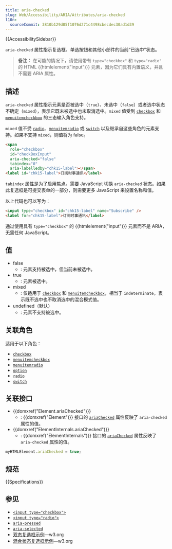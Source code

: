 ```yaml
---
title: aria-checked
slug: Web/Accessibility/ARIA/Attributes/aria-checked
l10n:
  sourceCommit: 3810b129d05f1076d271c4498cbecdec30ad1d39
---
```


{{AccessibilitySidebar}}

`aria-checked` 属性指示复选框、单选按钮和其他小部件的当前“已选中”状态。

> **备注：** 在可能的情况下，请使用带有 `type="checkbox"` 和 `type="radio"` 的 HTML {{htmlelement("input")}} 元素，因为它们具有内置语义，并且不需要 ARIA 属性。

## 描述

`aria-checked` 属性指示元素是否被选中（`true`）、未选中（`false`）或者选中状态不确定（`mixed`），表示它既未被选中也未取消选中。`mixed` 值受到 [`checkbox`](/zh-CN/docs/Web/Accessibility/ARIA/Roles/checkbox_role) 和 [`menuitemcheckbox`](/zh-CN/docs/Web/Accessibility/ARIA/Roles/menuitemcheckbox_role) 的三态输入角色支持。

`mixed` 值不受 [`radio`](/zh-CN/docs/Web/Accessibility/ARIA/Roles/radio_role)、[`menuitemradio`](/zh-CN/docs/Web/Accessibility/ARIA/Roles/menuitemradio_role) 或 [`switch`](/zh-CN/docs/Web/Accessibility/ARIA/Roles/switch_role) 以及继承自这些角色的元素支持。如果不支持 `mixed`，则值将为 false。

```html
<span
  role="checkbox"
  id="checkBoxInput"
  aria-checked="false"
  tabindex="0"
  aria-labelledby="chk15-label"></span>
<label id="chk15-label">订阅时事通讯</label>
```

`tabindex` 属性是为了启用焦点。需要 JavaScript 切换 `aria-checked` 状态。如果此复选框是可提交表单的一部分，则需要更多 JavaScript 来设置名称和值。

以上代码也可以写为：

```html
<input type="checkbox" id="chk15-label" name="Subscribe" />
<label for="chk15-label">订阅时事通讯</label>
```

通过使用具有 `type="checkbox"` 的 {{htmlelement("input")}} 元素而不是 ARIA，无需任何 JavaScript。

## 值

- false
  - : 元素支持被选中，但当前未被选中。
- true
  - : 元素被选中。
- mixed
  - : 仅适用于 [`checkbox`](/zh-CN/docs/Web/Accessibility/ARIA/Roles/checkbox_role) 和 [`menuitemcheckbox`](/zh-CN/docs/Web/Accessibility/ARIA/Roles/menuitemcheckbox_role)，相当于 `indeterminate`，表示既不选中也不取消选中的混合模式值。
- undefined（默认）
  - : 元素不支持被选中。

## 关联角色

适用于以下角色：

- [`checkbox`](/zh-CN/docs/Web/Accessibility/ARIA/Roles/checkbox_role)
- [`menuitemcheckbox`](/zh-CN/docs/Web/Accessibility/ARIA/Roles/menuitemcheckbox_role)
- [`menuitemradio`](/zh-CN/docs/Web/Accessibility/ARIA/Roles/menuitemradio_role)
- [`option`](/zh-CN/docs/Web/Accessibility/ARIA/Roles/option_role)
- [`radio`](/zh-CN/docs/Web/Accessibility/ARIA/Roles/radio_role)
- [`switch`](/zh-CN/docs/Web/Accessibility/ARIA/Roles/switch_role)

## 关联接口

- {{domxref("Element.ariaChecked")}}
  - : {{domxref("Element")}} 接口的 [`ariaChecked`](/zh-CN/docs/Web/API/Element/ariaChecked) 属性反映了 `aria-checked` 属性的值。
- {{domxref("ElementInternals.ariaChecked")}}
  - : {{domxref("ElementInternals")}} 接口的 [`ariaChecked`](/zh-CN/docs/Web/API/Element/ariaChecked) 属性反映了 `aria-checked` 属性的值。

```js
myHTMLElement.ariaChecked = true;
```

## 规范

{{Specifications}}

## 参见

- [`<input type="checkbox">`](/zh-CN/docs/Web/HTML/Element/input/checkbox)
- [`<input type="radio">`](/zh-CN/docs/Web/HTML/Element/input/radio)
- [`aria-pressed`](/zh-CN/docs/Web/Accessibility/ARIA/Attributes/aria-pressed)
- [`aria-selected`](/zh-CN/docs/Web/Accessibility/ARIA/Attributes/aria-selected)
- [双态复选框示例](https://www.w3.org/WAI/ARIA/apg/patterns/checkbox/examples/checkbox/)—w3.org
- [混合状态复选框示例](https://www.w3.org/WAI/ARIA/apg/patterns/checkbox/examples/checkbox-mixed/)—w3.org

